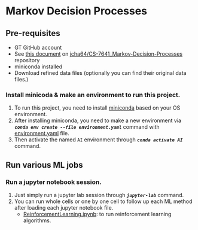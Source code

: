 # Markov Decision Processes

## Pre-requisites
  * GT GitHub account
  * See [this document](README.md) on [jcha64/CS-7641_Markov-Decision-Processes](https://github.gatech.edu/jcha64/CS-7641_Markov-Decision-Processes/) repository
  * miniconda installed
  * Download refined data files (optionally you can find their original data files.)

### Install minicoda & make an environment to run this project.
  1. To run this project, you need to install [miniconda](https://docs.conda.io/en/latest/miniconda.html) based on your OS environment.
  2. After installing miniconda, you need to make a new environment via _**`conda env create --file environment.yaml`**_ command with [environment.yaml](environment.yaml) file.
  3. Then activate the named `AI` environment through _**`conda activate AI`**_ command.

## Run various ML jobs

### Run a jupyter notebook session.
  1. Just simply run a jupyter lab session through _**`jupyter-lab`**_ command.
  2. You can run whole cells or one by one cell to follow up each ML method after loading each jupyter notebook file.
     * [ReinforcementLearning.ipynb](ReinforcementLearning.ipynb): to run reinforcement learning algorithms.
